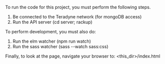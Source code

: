 To run the code for this project, you must perform the following steps.

1. Be connected to the Teradyne network (for mongoDB access)
2. Run the API server (cd server; rackup)

To perform development, you must also do:

1. Run the elm watcher (npm run watch)
2. Run the sass watcher (sass --watch sass:css)

Finally, to look at the page, navigate your browser to:
<this_dir>/index.html


